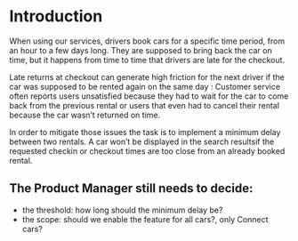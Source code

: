 # Introduction

When using our services, drivers book cars for a specific time period, from an hour to a few days
long. They are supposed to bring back the car on time, but it happens from time to time that drivers are late for the checkout.

Late returns at checkout can generate high friction for the next driver if the car was supposed to be rented again on the same day : Customer service often reports users unsatisfied because they had to wait for the car to come back from the previous rental or users that even had to cancel their rental because the car wasn’t returned on time.

In order to mitigate those issues the task is to implement a minimum delay between two rentals. A car won’t be displayed in the search resultsif the requested checkin or checkout times are too close from an already booked rental.

## The Product Manager still needs to decide:

- the threshold: how long should the minimum delay be?
- the scope: should we enable the feature for all cars?, only Connect cars?
